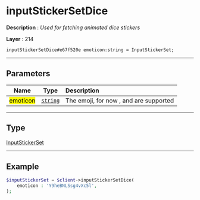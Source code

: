 # inputStickerSetDice

**Description** : *Used for fetching animated dice stickers*

**Layer** : 214

```tl
inputStickerSetDice#e67f520e emoticon:string = InputStickerSet;
```

---

## Parameters

| Name | Type | Description |
| :---: | :---: | :--- |
| <mark>emoticon</mark> | [`string`](type/string) | The emoji, for now ,  and  are supported |

---

## Type

[InputStickerSet](type/InputStickerSet)

---

## Example

```php
$inputStickerSet = $client->inputStickerSetDice(
	emoticon : 'Y9heBNLSsg4vXc5l',
);
```
